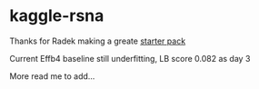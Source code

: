 # kaggle-rsna

Thanks for Radek making a greate [starter pack](https://github.com/radekosmulski/rsna-intracranial)

Current Effb4 baseline still underfitting, LB score 0.082 as day 3

More read me to add...
